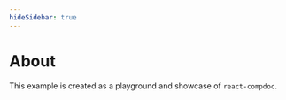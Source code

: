 ```yaml
---
hideSidebar: true
---
```


# About

This example is created as a playground and showcase of `react-compdoc`.
